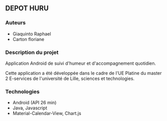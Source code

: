 ## DEPOT HURU ##

### Auteurs ###

* Giaquinto Raphael
* Carton floriane

### Description du projet ###

Application Android de suivi d'humeur et d'accompagnement quotidien.

Cette application a été développée dans le cadre de l'UE Platine du master 2 E-services de l'université de Lille, sciences et technologies.

### Technologies ###

* Android (API 26 min)
* Java, Javascript
* Material-Calendar-View, Chart.js


